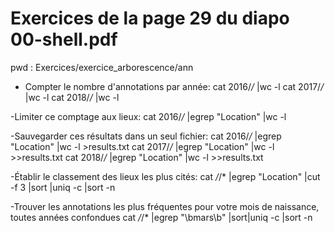 # Exercices de la page 29 du diapo 00-shell.pdf

pwd : Exercices/exercice_arborescence/ann
- Compter le nombre d'annotations par année:
cat 2016/*/* |wc -l
cat 2017/*/* |wc -l 
cat 2018/*/* |wc -l 

-Limiter ce comptage aux lieux:
cat 2016/*/* |egrep "Location" |wc -l

-Sauvegarder ces résultats dans un seul fichier:
cat 2016/*/* |egrep "Location" |wc -l >results.txt
cat 2017/*/* |egrep "Location" |wc -l >>results.txt
cat 2018/*/* |egrep "Location" |wc -l >>results.txt

-Établir le classement des lieux les plus cités:
cat */*/* |egrep "Location" |cut -f 3 |sort |uniq -c |sort -n

-Trouver les annotations les plus fréquentes pour votre mois de naissance, toutes années confondues
cat */*/* |egrep "\bmars\b" |sort|uniq -c |sort -n

